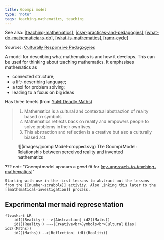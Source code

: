```yaml
---
title: Goompi model
type: "note"
tags: teaching-mathematics, teaching
---
```


See also: [[teaching-mathematics]], [[cser-practices-and-pedagogies]], [[what-do-mathematicians-do]], [[what-is-mathematics]], [[ramr-cycle]]

Sources: [Culturally Responsive Pedagogyies](https://www.mathematicshub.edu.au/plan-teach-and-assess/teaching/embedding-indigenous-knowledges/culturally-responsive-pedagogies-goompi-model/)

A model for describing what mathematics is and how it develops. This can be used for thinking about teaching mathematics. It emphasises mathematics as

- connected structure;
- a life-describing language; 
- a tool for problem solving;
- leading to a focus on big ideas

Has three tenets (from [YuMi Deadly Maths](https://research.qut.edu.au/ydc/about/yumi-deadly-maths/))

> 1. Mathematics is a cultural and contextual abstraction of reality based on symbols.
> 2. Mathematics reflects back on reality and empowers people to solve problems in their own lives.
> 3. This abstraction and reflection is a creative but also a culturally biased act.

<figure markdown>
![](images/goompiModel-cropped.svg)
<caption>The Goompi Model: Relationship between perceived reality and invented mathematics</caption>
</figure>


??? note "Goompi model appears a good fit for [[my-approach-to-teaching-mathematics]]"

    Starting with use in the first lessons to abstract out the lessons from the [[number-scrabble]] activity. Also linking this later to the [[mathematical-investigation]] process.

## Experimental mermaid representation

``` mermaid
flowchart LR 
    id1((Reality)) -->|Abstraction| id2((Maths)) 
    id1((Reality)) ~~~|Creative<br>Symbols<br>Cultural Bias| id2((Maths))
    id2((Maths)) -->|Reflection| id1((Reality))
```

[//begin]: # "Autogenerated link references for markdown compatibility"
[teaching-mathematics]: ../teaching-mathematics "Teaching Mathematics"
[cser-practices-and-pedagogies]: cser-practices-and-pedagogies "CSER Maths in Schools - Practices and pedagogies"
[what-do-mathematicians-do]: ../what-do-mathematicians-do "What do mathematicians do?"
[what-is-mathematics]: ../what-is-mathematics "What is mathematics"
[ramr-cycle]: ramr-cycle "ramr-cycle"
[my-approach-to-teaching-mathematics]: ../my-approach-to-teaching-mathematics "My approach to teaching mathematics"
[//end]: # "Autogenerated link references"